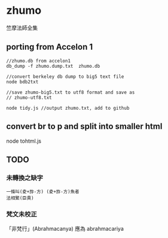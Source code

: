# zhumo
竺摩法師全集

## porting from Accelon 1
    //zhumo.db from accelon1
    db_dump -f zhumo.dump.txt  zhumo.db

    //convert berkeley db dump to big5 text file
    node bdb2txt

    //save zhumo-big5.txt to utf8 format and save as
    // zhumo-utf8.txt

    node tidy.js //output zhumo.txt, add to github

## convert br to p and split into smaller html

   node tohtml.js


## TODO

### 未轉換之缺字
    一條叫(夌+斿-方) (夌+斿-方)魚者
    法相繁(臣貴)
    
### 梵文未校正
   「非梵行」(Abrahmacanya) 應為 abrahmacariya
